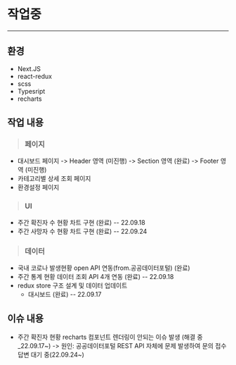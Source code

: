 # 작업중 
---
## 환경 
- Next.JS 
- react-redux
- scss
- Typesript
- recharts

## 작업 내용
>### 페이지
- 대시보드 페이지
  -> Header 영역 (미진행)
  -> Section 영역 (완료)
  -> Footer 영역 (미진행)
- 카테고리별 상세 조회 페이지
- 환경설정 페이지

> ### UI
- 주간 확진자 수 현황 차트 구현 (완료) -- 22.09.18
- 주간 사망자 수 현황 차트 구현 (완료) -- 22.09.24

>### 데이터
- 국내 코로나 발생현황 open API 연동(from.공공데이터포털) (완료) 
- 주간 통계 현황 데이터 조회 API 4개 연동 (완료) -- 22.09.18
- redux store 구조 설계 및 데이터 업데이트 
  - 대시보드 (완료) -- 22.09.17

## 이슈 내용
- 주간 확진자 현황 recharts 컴포넌트 렌더링이 안되는 이슈 발생 (해결 중_22.09.17~)
 -> 원인: 공공데이터포털 REST API 자체에 문제 발생하여 문의 접수 답변 대기 중(22.09.24~)
